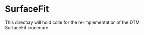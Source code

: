# SurfaceFit #
This directory will hold code for the re-implementation of the DTM SurfaceFit procedure.